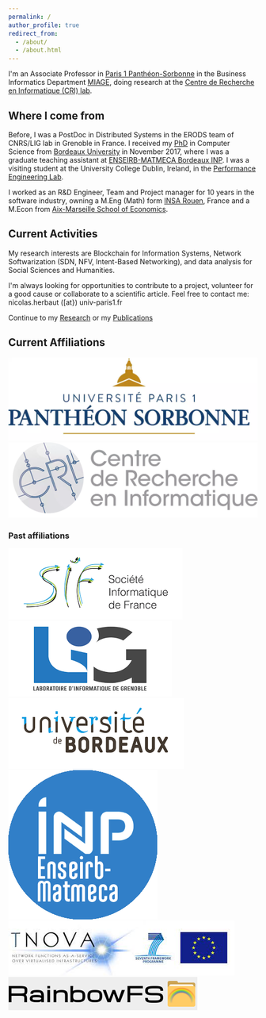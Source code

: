 ```yaml
---
permalink: /
author_profile: true
redirect_from: 
  - /about/
  - /about.html
---
```



I'm an Associate Professor in [Paris 1 Panthéon-Sorbonne](https://pantheonsorbonne.fr) in the Business Informatics Department [MIAGE](https://miage.pantheonsorbonne.fr), doing research at the [Centre de Recherche en Informatique (CRI) lab](https://cri.pantheonsorbonne.fr/).

## Where I come from

Before, I was a PostDoc in Distributed Systems in the ERODS team of CNRS/LIG lab in Grenoble in France. I received my [PhD](https://tel.archives-ouvertes.fr/tel-01668553) in Computer Science from [Bordeaux University](https://www.u-bordeaux.fr/) in November 2017, where I was a graduate teaching assistant at [ENSEIRB-MATMECA Bordeaux INP](https://enseirb-matmeca.bordeaux-inp.fr/fr). I was a visiting student at the University College Dublin, Ireland, in the [Performance Engineering Lab](https://pel.ucd.ie/index.php/Main_Page).

I worked as an R&D Engineer, Team and Project manager for 10 years in the software industry, owning a M.Eng (Math) form [INSA Rouen](https://www.insa-rouen.fr/), France and a M.Econ from [Aix-Marseille School of Economics](https://www.amse-aixmarseille.fr/en).

## Current Activities

My research interests are Blockchain for Information Systems, Network Softwarization (SDN, NFV, Intent-Based Networking), and data analysis for Social Sciences and Humanities.

I'm always looking for opportunities to contribute to a project, volunteer for a good cause or collaborate to a scientific article. Feel free to contact me: nicolas.herbaut ([at}) univ-paris1.fr

Continue to my [Research](/research) or my [Publications](/publications)

## Current Affiliations


<p float="left" class="largeaffil">
  <a href="https://www.pantheonsorbonne.fr/"><img src="/_pages/pantheon.webp" max-width="300" /></a>
  <a href="https://cri.pantheonsorbonne.fr/"><img src="/_pages/cri.webp" max-width="300" /> </a>
</p>

### Past affiliations

<p float="left" class="smallaffil">
  <a href="https://societe-informatique-de-france.fr/"><img src="/_pages/img/SIF.png"  /></a>
  <a href="https://www.liglab.fr/"> <img src="/_pages/img/LIG.png"  /></a>
  <a href="https://www.u-bordeaux.fr/"><img src="/_pages/img/UBO.png"  /></a>
  <a href="https://enseirb-matmeca.bordeaux-inp.fr/fr"><img src="/_pages/img/inp.png"  /></a>
  <img src="/_pages/img/t-nova.png"  />
  <img src="/_pages/img/rainbowfs.png"  />
</p>

